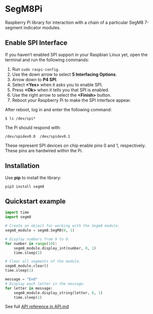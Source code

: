 # SegM8Pi

Raspberry Pi library for interaction with a chain of a particular SegM8 7-segment indicator modules.

## Enable SPI Interface

If you haven’t enabled SPI support in your Raspbian Linux yet, open the terminal and run the
following commands:

1. Run `sudo raspi-config`.
2. Use the down arrow to select **5 Interfacing Options**.
3. Arrow down to **P4 SPI**.
4. Select **\<Yes\>** when it asks you to enable SPI.
5. Press **\<Ok\>** when it tells you that SPI is enabled.
6. Use the right arrow to select the **\<Finish\>** button.
7. Reboot your Raspberry Pi to make the SPI interface appear.

After reboot, log in and enter the following command:

```shell
$ ls /dev/spi*
```

The Pi should respond with:

```shell
/dev/spidev0.0  /dev/spidev0.1
```

These represent SPI devices on chip enable pins 0 and 1, respectively. These pins are hardwired
within the Pi.

## Installation

Use **pip** to install the library:

```shell
pip3 install segm8
```

## Quickstart example

```python
import time
import segm8

# Create an object for working with the Segm8 module.
segm8_module = segm8.SegM8(0, 1)

# Display numbers from 9 to 0.
for number in range(10):
    segm8_module.display_int(number, 0, 1)
    time.sleep(1)

# Clear all segments of the module.
segm8_module.clear()
time.sleep(1)

message = "End"
# Display each letter in the message.
for letter in message:
    segm8_module.display_string(letter, 0, 1)
    time.sleep(1)
```

See full [API reference in API.md](https://github.com/amperka/SegM8Pi/blob/master/API.md)
